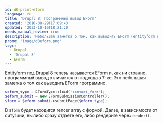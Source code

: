 ```yaml
---
id: d8-print-eform
language: ru
title: 'Drupal 8: Программный вывод EForm'
created: '2016-08-29T17:09:43'
updated: '2023-10-16T18:21:20'
needs_manual_review: true
description: 'Небольшая заметка о том, как выводить EForm (entityform из Drupal 7) программным способом  где это необходимо.'
promo: 'image/d8eform.png'
tags:
  - Drupal
  - 'Drupal 8'
  - EForm
---
```


Entityform под Drupal 8 теперь называется EForm и, как ни странно, программный вывод отличается от подхода в 7-ке. Это небольшая заметка о том как выводить EForm программно.

```php {"header":"Программный вывод EForm contact_form"}
$eform_type = EFormType::load('contact_form');
$eform_submit = new EFormSubmissionController();
$form = $eform_submit->submitPage($eform_type);
```

В `$form` будет находится render array с формой. Далее, в зависимости от ситуации, вы либо сразу отдаете его, либо рендерите через `render()`.
